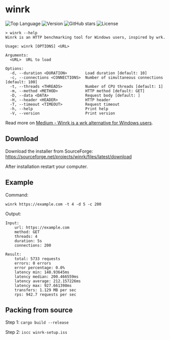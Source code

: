 # winrk

![Top Language](https://img.shields.io/github/languages/top/fomalhaut88/winrk)
![Version](https://img.shields.io/badge/version-v0.1.4-orange)
![GitHub stars](https://img.shields.io/github/stars/fomalhaut88/winrk?style=social)
![License](https://img.shields.io/github/license/fomalhaut88/winrk)

```
> winrk --help
Winrk is an HTTP benchmarking tool for Windows users, inspired by wrk.

Usage: winrk [OPTIONS] <URL>

Arguments:
  <URL>  URL to load

Options:
  -d, --duration <DURATION>        Load duration [default: 10]
  -c, --connections <CONNECTIONS>  Number of simultaneous connections [default: 100]
  -t, --threads <THREADS>          Number of CPU threads [default: 1]
  -m, --method <METHOD>            HTTP method [default: GET]
  -D, --data <DATA>                Request body [default: ]
  -H, --header <HEADER>            HTTP header
  -T, --timeout <TIMEOUT>          Request timeout
  -h, --help                       Print help
  -V, --version                    Print version
```

Read more on [Medium - Winrk is a wrk alternative for Windows users](https://medium.com/@afomalhaut/winrk-a-wrk-alternative-for-windows-users-8c6aa6c6e23b).

## Download

Download the installer from SourceForge: https://sourceforge.net/projects/winrk/files/latest/download

After installation restart your computer.

## Example

Command:

```
winrk https://example.com -t 4 -d 5 -c 200
```

Output:

```
Input:
    url: https://example.com
    method: GET
    threads: 4
    duration: 5s
    connections: 200

Result:
    total: 5733 requests
    errors: 0 errors
    error percentage: 0.0%
    latency min: 148.93645ms
    latency median: 200.466559ms
    latency average: 212.157226ms
    latency max: 927.661398ms
    transfers: 1.129 MB per sec
    rps: 942.7 requests per sec
```

## Packing from source

Step 1: `cargo build --release`

Step 2: `iscc winrk-setup.iss`

